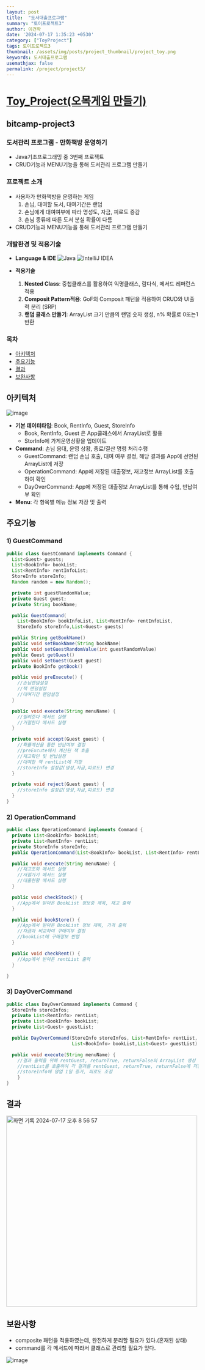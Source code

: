 ```yaml
---
layout: post
title:  "도서대출프로그램"
summary: "토이프로젝트3"
author: 이건학
date: '2024-07-17 1:35:23 +0530'
category: ["ToyProject"]
tags: 토이프로젝트3
thumbnail: /assets/img/posts/project_thumbnail/project_toy.png
keywords: 도서대출프로그램
usemathjax: false
permalink: /project/project3/
---
```


# [Toy_Project(오목게임 만들기)](https://github.com/kknaks/bitcamp-project3)
## bitcamp-project3
### 도서관리 프로그램 - 만화책방 운영하기

- Java기초프로그래밍 중 3번째 프로젝트
- CRUD기능과 MENU기능을 통해 도서관리 프로그램 만들기

### 프로젝트 소개

- 사용자가 만화책방을 운영하는 게임
    1. 손님, 대여할 도서, 대여기간은 랜덤
    2. 손님에게 대여여부에 따라 명성도, 자금, 피로도 증감
    3. 손님 종류에 따른 도서 분실 확률이 다름
- CRUD기능과 MENU기능을 통해 도서관리 프로그램 만들기

### 개발환경 및 적용기술

- **Language & IDE**
  ![Java](https://img.shields.io/badge/java-%23ED8B00.svg?style=for-the-badge&logo=openjdk&logoColor=white)
  ![IntelliJ IDEA](https://img.shields.io/badge/IntelliJIDEA-000000.svg?style=for-the-badge&logo=intellij-idea&logoColor=white)

- **적용기술**
    1. **Nested Class**: 중첩클래스를 활용하여 익명클래스, 람다식, 메서드 레퍼런스 적용
    2. **Composit Pattern적용**: GoF의 Composit 패턴을 적용하여 CRUD와 UI출력 분리 (SRP)
    3. **랜덤 클래스 만들기**: ArrayList 크기 만큼의 랜덤 숫자 생성, n% 확률로 0또는1 반환

### 목차

- [아키텍처](#structure)
- [주요기능](#functions)
- [결과](#outputs)
- [보완사항](#improvement)

## 아키텍처

![image](https://github.com/user-attachments/assets/881e91ad-10c5-4515-8015-a8713e412932)

- **기본 데이터타입**: Book, RentInfo, Guest, StoreInfo
    - Book, RentInfo, Guest 은 App클래스에서 ArrayList로 활용
    - StorInfo에 가게운영상황을 업데이트
- **Command**: 손님 응대, 운영 상황, 종료/결산 명령 처리수행
    - GuestCommand: 랜덤 손님 호출, 대여 여부 결정, 해당 결과를 App에 선언된 ArrayList에 저장
    - OperationCommand: App에 저장된 대출정보, 재고정보 ArrayList를 호출 하여 확인
    - DayOverCommand: App에 저장된 대출정보 ArrayList를 통해 수입, 반납여부 확인
- **Menu**: 각 항목별 메뉴 정보 저장 및 출력

## 주요기능

### 1) GuestCommand

```java
public class GuestCommand implements Command {
  List<Guest> guests;
  List<BookInfo> bookList;
  List<RentInfo> rentInfoList;
  StoreInfo storeInfo;
  Random random = new Random();

  private int guestRandomValue;
  private Guest guest;
  private String bookName;

  public GuestCommand(
    List<BookInfo> bookInfoList, List<RentInfo> rentInfoList, 
    StoreInfo storeInfo,List<Guest> guests) 

  public String getBookName()
  public void setBookName(String bookName)
  public void setGuestRandomValue(int guestRandomValue) 
  public Guest getGuest() 
  public void setGuest(Guest guest) 
  private BookInfo getBook() 

  public void preExecute() {
    //손님랜덤설정
    //책 랜덤설정
    //대여기간 랜덤설정
  }

  public void execute(String menuName) {
    //빌려준다 메서드 실행
    //거절한다 메서드 실행
  }

  private void accept(Guest guest) {
    //확률계산을 통한 반납여부 결정
    //preExcute에서 계산된 책 호출
    //재고확인 및 반납설정
    //대여한 책 rentList에 저장
    //storeInfo 설정값(명성,자금,피로도) 변경
  }

  private void reject(Guest guest) {
    //storeInfo 설정값(명성,자금,피로도) 변경
  }
}
```

### 2) OperationCommand 

```java
public class OperationCommand implements Command {
  private List<BookInfo> bookList;
  private List<RentInfo> rentList;
  private StoreInfo storeInfo;
  public OperationCommand(List<BookInfo> bookList, List<RentInfo> rentList, StoreInfo storeInfo) 

  public void execute(String menuName) {
    //재고조회 메서드 실행
    //서점가기 메서드 실행
    //대출현황 메서드 실행
  }

  public void checkStock() {
    //App에서 받아온 BookList 정보중 제목, 재고 출력
  }

  public void bookStore() {
    //App에서 받아온 BookList 정보 제목, 가격 출력
    //자금과 비교하여 구매여부 결정
    //bookList에 구매정보 반영
  }

  public void checkRent() {
    //App에서 받아온 rentList 출력
  }

}
```
### 3) DayOverCommand

```java
public class DayOverCommand implements Command {
  StoreInfo storeInfos;
  private List<RentInfo> rentList;
  private List<BookInfo> bookList;
  private List<Guest> guestList;

  public DayOverCommand(StoreInfo storeInfos, List<RentInfo> rentList, 
                        List<BookInfo> bookList,List<Guest> guestList) 

  public void execute(String menuName) {
    //결과 출력을 위해 rentGuest, returnTrue, returnFalse의 ArrayList 생성
    //rentList를 호출하여 각 결과를 rentGuest, returnTrue, returnFalse에 저장하구 출력
    //storeInfo에 영업 1일 증가, 피로도 조정
    }
}
```

## 결과
  <img src="https://github.com/user-attachments/assets/2b13b748-ba9c-4e15-82f6-b8bfe3ebe6f4" alt="화면 기록 2024-07-17 오후 8 56 57" width="500">

## 보완사항
- composite 패턴을 적용하였는데, 완전하게 분리할 필요가 있다.(혼재된 상태)
- command를 각 메서드에 따라서 클래스로 관리할 필요가 있다.

![image](https://github.com/user-attachments/assets/f64f9620-b9c5-4890-8bfb-37f4ed8d566a)





